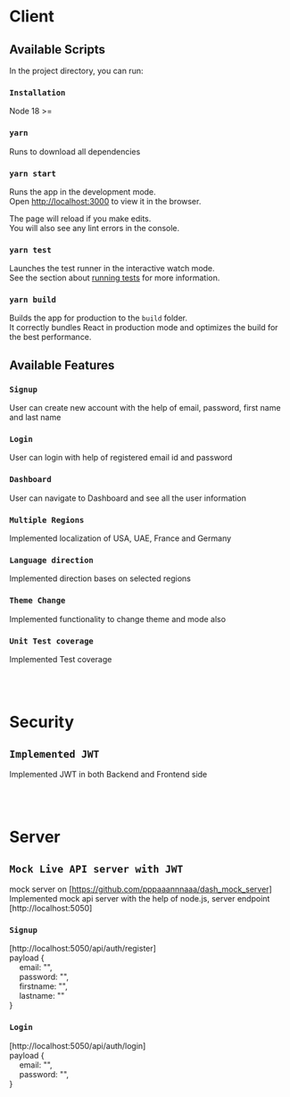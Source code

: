 # Client

## Available Scripts

In the project directory, you can run:

### `Installation`

Node 18 >=

### `yarn`

Runs to download all dependencies

### `yarn start`

Runs the app in the development mode.\
Open [http://localhost:3000](http://localhost:3000) to view it in the browser.

The page will reload if you make edits.\
You will also see any lint errors in the console.

### `yarn test`

Launches the test runner in the interactive watch mode.\
See the section about [running tests](https://facebook.github.io/create-react-app/docs/running-tests) for more information.

### `yarn build`

Builds the app for production to the `build` folder.\
It correctly bundles React in production mode and optimizes the build for the best performance.

## Available Features

### `Signup`

User can create new account with the help of email, password, first name and last name

### `Login`

User can login with help of registered email id and password

### `Dashboard`

User can navigate to Dashboard and see all the user information

### `Multiple Regions`

Implemented localization of USA, UAE, France and Germany

### `Language direction`

Implemented direction bases on selected regions

### `Theme Change`

Implemented functionality to change theme and mode also

### `Unit Test coverage`

Implemented Test coverage

<br/>
<br/>

# Security

## `Implemented JWT`

Implemented JWT in both Backend and Frontend side

<br/>
<br/>

# Server

## `Mock Live API server with JWT`

mock server on [https://github.com/pppaaannnaaa/dash_mock_server]
Implemented mock api server with the help of node.js, server endpoint [http://localhost:5050]

### `Signup`

[http://localhost:5050/api/auth/register] \
payload { \
&emsp; email: "", \
&emsp; password: "", \
&emsp; firstname: "", \
&emsp; lastname: "" \
}

### `Login`

[http://localhost:5050/api/auth/login] \
payload { \
&emsp; email: "", \
&emsp; password: "", \
}
